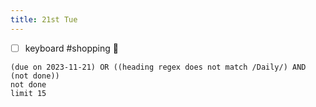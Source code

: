 ```yaml
---
title: 21st Tue
---
```

- [ ] keyboard #shopping 🔽
```tasks
(due on 2023-11-21) OR ((heading regex does not match /Daily/) AND (not done))
not done
limit 15
```